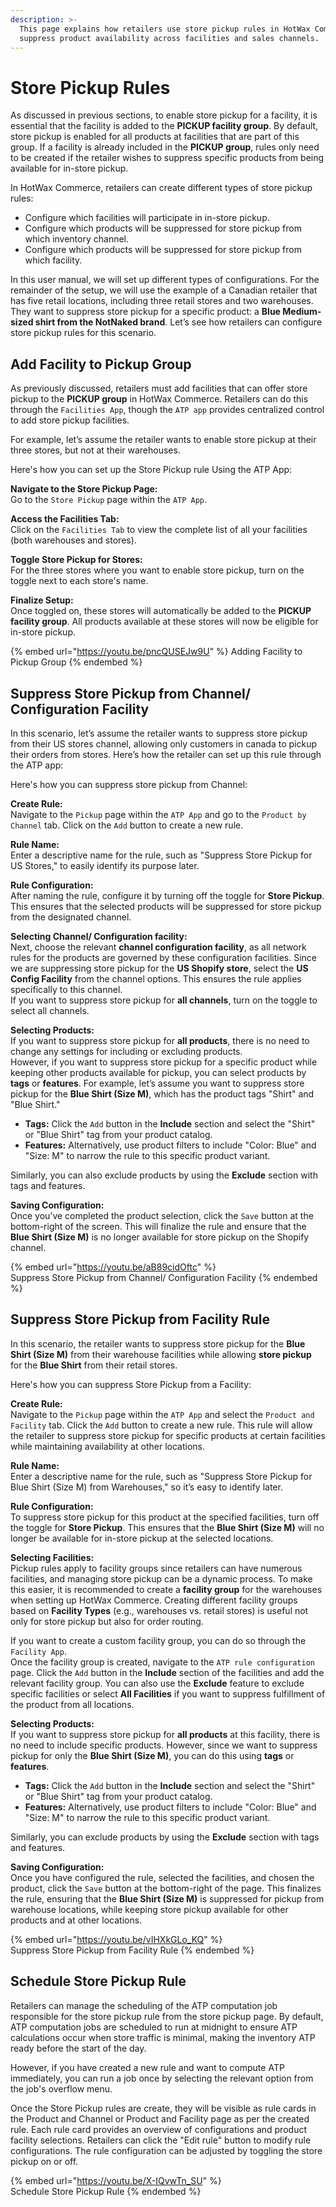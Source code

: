 ```yaml
---
description: >-
  This page explains how retailers use store pickup rules in HotWax Commerce to
  suppress product availability across facilities and sales channels.
---
```


# Store Pickup Rules

As discussed in previous sections, to enable store pickup for a facility, it is essential that the facility is added to the **PICKUP facility group**. By default, store pickup is enabled for all products at facilities that are part of this group. If a facility is already included in the **PICKUP group**, rules only need to be created if the retailer wishes to suppress specific products from being available for in-store pickup.

In HotWax Commerce, retailers can create different types of store pickup rules:

* Configure which facilities will participate in in-store pickup.
* Configure which products will be suppressed for store pickup from which inventory channel.
* Configure which products will be suppressed for store pickup from which facility.

In this user manual, we will set up different types of configurations. For the remainder of the setup, we will use the example of a Canadian retailer that has five retail locations, including three retail stores and two warehouses. They want to suppress store pickup for a specific product: a **Blue Medium-sized shirt from the NotNaked brand**. Let’s see how retailers can configure store pickup rules for this scenario.

## Add Facility to Pickup Group

As previously discussed, retailers must add facilities that can offer store pickup to the **PICKUP group** in HotWax Commerce. Retailers can do this through the `Facilities App`, though the `ATP app` provides centralized control to add store pickup facilities.

For example, let’s assume the retailer wants to enable store pickup at their three stores, but not at their warehouses.

Here's how you can set up the Store Pickup rule Using the ATP App:

**Navigate to the Store Pickup Page:**\
Go to the `Store Pickup` page within the `ATP App`.

**Access the Facilities Tab:**\
Click on the `Facilities Tab` to view the complete list of all your facilities (both warehouses and stores).

**Toggle Store Pickup for Stores:**\
For the three stores where you want to enable store pickup, turn on the toggle next to each store's name.

**Finalize Setup:**\
Once toggled on, these stores will automatically be added to the **PICKUP facility group**. All products available at these stores will now be eligible for in-store pickup.

{% embed url="https://youtu.be/pncQUSEJw9U" %}
Adding Facility to Pickup Group
{% endembed %}



## Suppress Store Pickup from Channel/ Configuration Facility

In this scenario, let’s assume the retailer wants to suppress store pickup from their US stores channel, allowing only customers in canada to pickup their orders from stores. Here’s how the retailer can set up this rule through the ATP app:

Here's how you can suppress store pickup from Channel:

**Create Rule:**\
Navigate to the `Pickup` page within the `ATP App` and go to the `Product by Channel` tab. Click on the `Add` button to create a new rule.

**Rule Name:**\
Enter a descriptive name for the rule, such as "Suppress Store Pickup for US Stores," to easily identify its purpose later.

**Rule Configuration:**\
After naming the rule, configure it by turning off the toggle for **Store Pickup**. This ensures that the selected products will be suppressed for store pickup from the designated channel.

**Selecting Channel/ Configuration facility:**\
Next, choose the relevant **channel configuration facility**, as all network rules for the products are governed by these configuration facilities. Since we are suppressing store pickup for the **US Shopify store**, select the **US Config Facility** from the channel options. This ensures the rule applies specifically to this channel.\
If you want to suppress store pickup for **all channels**, turn on the toggle to select all channels.

**Selecting Products:**\
If you want to suppress store pickup for **all products**, there is no need to change any settings for including or excluding products.\
However, if you want to suppress store pickup for a specific product while keeping other products available for pickup, you can select products by **tags** or **features**. For example, let’s assume you want to suppress store pickup for the **Blue Shirt (Size M)**, which has the product tags "Shirt" and "Blue Shirt."

* **Tags:** Click the `Add` button in the **Include** section and select the "Shirt" or "Blue Shirt" tag from your product catalog.
* **Features:** Alternatively, use product filters to include "Color: Blue" and "Size: M" to narrow the rule to this specific product variant.

Similarly, you can also exclude products by using the **Exclude** section with tags and features.

**Saving Configuration:**\
Once you’ve completed the product selection, click the `Save` button at the bottom-right of the screen. This will finalize the rule and ensure that the **Blue Shirt (Size M)** is no longer available for store pickup on the Shopify channel.

{% embed url="https://youtu.be/aB89cidOftc" %}
\
Suppress Store Pickup from Channel/ Configuration Facility
{% endembed %}



## Suppress Store Pickup from Facility Rule

In this scenario, the retailer wants to suppress store pickup for the **Blue Shirt (Size M)** from their warehouse facilities while allowing **store pickup** for the **Blue Shirt** from their retail stores.

Here's how you can suppress Store Pickup from a Facility:

**Create Rule:**\
Navigate to the `Pickup` page within the `ATP App` and select the `Product and Facility` tab. Click the `Add` button to create a new rule. This rule will allow the retailer to suppress store pickup for specific products at certain facilities while maintaining availability at other locations.

**Rule Name:**\
Enter a descriptive name for the rule, such as "Suppress Store Pickup for Blue Shirt (Size M) from Warehouses," so it’s easy to identify later.

**Rule Configuration:**\
To suppress store pickup for this product at the specified facilities, turn off the toggle for **Store Pickup**. This ensures that the **Blue Shirt (Size M)** will no longer be available for in-store pickup at the selected locations.

**Selecting Facilities:**\
Pickup rules apply to facility groups since retailers can have numerous facilities, and managing store pickup can be a dynamic process. To make this easier, it is recommended to create a **facility group** for the warehouses when setting up HotWax Commerce. Creating different facility groups based on **Facility Types** (e.g., warehouses vs. retail stores) is useful not only for store pickup but also for order routing.

If you want to create a custom facility group, you can do so through the `Facility App`.\
Once the facility group is created, navigate to the `ATP rule configuration` page. Click the `Add` button in the **Include** section of the facilities and add the relevant facility group. You can also use the **Exclude** feature to exclude specific facilities or select **All Facilities** if you want to suppress fulfillment of the product from all locations.

**Selecting Products:**\
If you want to suppress store pickup for **all products** at this facility, there is no need to include specific products. However, since we want to suppress pickup for only the **Blue Shirt (Size M)**, you can do this using **tags** or **features**.

* **Tags:** Click the `Add` button in the **Include** section and select the "Shirt" or "Blue Shirt" tag from your product catalog.
* **Features:** Alternatively, use product filters to include "Color: Blue" and "Size: M" to narrow the rule to this specific product variant.

Similarly, you can exclude products by using the **Exclude** section with tags and features.

**Saving Configuration:**\
Once you have configured the rule, selected the facilities, and chosen the product, click the `Save` button at the bottom-right of the page. This finalizes the rule, ensuring that the **Blue Shirt (Size M)** is suppressed for pickup from warehouse locations, while keeping store pickup available for other products and at other locations.

{% embed url="https://youtu.be/vIHXkGLo_KQ" %}
\
Suppress Store Pickup from Facility Rule
{% endembed %}



## Schedule Store Pickup Rule

Retailers can manage the scheduling of the ATP computation job responsible for the store pickup rule from the store pickup page. By default, ATP computation jobs are scheduled to run at midnight to ensure ATP calculations occur when store traffic is minimal, making the inventory ATP ready before the start of the day.

However, if you have created a new rule and want to compute ATP immediately, you can run a job once by selecting the relevant option from the job's overflow menu.

Once the Store Pickup rules are create, they will be visible as rule cards in the Product and Channel or Product and Facility page as per the created rule. Each rule card provides an overview of configurations and product facility selections. Retailers can click the "Edit rule" button to modify rule configurations. The rule configuration can be adjusted by toggling the store pickup on or off.

{% embed url="https://youtu.be/X-IQvwTn_SU" %}
\
Schedule Store Pickup Rule
{% endembed %}

